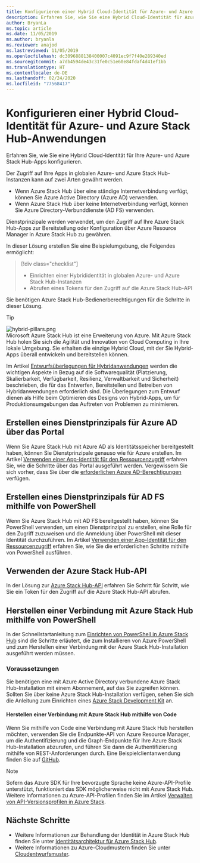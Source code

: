 ```yaml
---
title: Konfigurieren einer Hybrid Cloud-Identität für Azure- und Azure Stack Hub-Apps
description: Erfahren Sie, wie Sie eine Hybrid Cloud-Identität für Azure- und Azure Stack Hub-Apps konfigurieren.
author: BryanLa
ms.topic: article
ms.date: 11/05/2019
ms.author: bryanla
ms.reviewer: anajod
ms.lastreviewed: 11/05/2019
ms.openlocfilehash: dc3096888138400007c4091ec9f7f40e289340ed
ms.sourcegitcommit: a7db4594de43c31fe0c51e60e84fdaf4d41ef1bb
ms.translationtype: HT
ms.contentlocale: de-DE
ms.lasthandoff: 02/24/2020
ms.locfileid: "77568417"
---
```

# <a name="configure-hybrid-cloud-identity-for-azure-and-azure-stack-hub-applications"></a>Konfigurieren einer Hybrid Cloud-Identität für Azure- und Azure Stack Hub-Anwendungen

Erfahren Sie, wie Sie eine Hybrid Cloud-Identität für Ihre Azure- und Azure Stack Hub-Apps konfigurieren.

Der Zugriff auf Ihre Apps in globalen Azure- und Azure Stack Hub-Instanzen kann auf zwei Arten gewährt werden.

 * Wenn Azure Stack Hub über eine ständige Internetverbindung verfügt, können Sie Azure Active Directory (Azure AD) verwenden.
 * Wenn Azure Stack Hub über keine Internetverbindung verfügt, können Sie Azure Directory-Verbunddienste (AD FS) verwenden.

Dienstprinzipale werden verwendet, um den Zugriff auf Ihre Azure Stack Hub-Apps zur Bereitstellung oder Konfiguration über Azure Resource Manager in Azure Stack Hub zu gewähren.

In dieser Lösung erstellen Sie eine Beispielumgebung, die Folgendes ermöglicht:

> [!div class="checklist"]
> - Einrichten einer Hybrididentität in globalen Azure- und Azure Stack Hub-Instanzen
> - Abrufen eines Tokens für den Zugriff auf die Azure Stack Hub-API

Sie benötigen Azure Stack Hub-Bedienerberechtigungen für die Schritte in dieser Lösung.

> [!Tip]  
> ![hybrid-pillars.png](./media/solution-deployment-guide-cross-cloud-scaling/hybrid-pillars.png)  
> Microsoft Azure Stack Hub ist eine Erweiterung von Azure. Mit Azure Stack Hub holen Sie sich die Agilität und Innovation von Cloud Computing in Ihre lokale Umgebung. Sie erhalten die einzige Hybrid Cloud, mit der Sie Hybrid-Apps überall entwickeln und bereitstellen können.  
> 
> Im Artikel [Entwurfsüberlegungen für Hybridanwendungen](overview-app-design-considerations.md) werden die wichtigen Aspekte in Bezug auf die Softwarequalität (Platzierung, Skalierbarkeit, Verfügbarkeit, Resilienz, Verwaltbarkeit und Sicherheit) beschrieben, die für das Entwerfen, Bereitstellen und Betreiben von Hybridanwendungen erforderlich sind. Die Überlegungen zum Entwurf dienen als Hilfe beim Optimieren des Designs von Hybrid-Apps, um für Produktionsumgebungen das Auftreten von Problemen zu minimieren.


## <a name="create-a-service-principal-for-azure-ad-in-the-portal"></a>Erstellen eines Dienstprinzipals für Azure AD über das Portal

Wenn Sie Azure Stack Hub mit Azure AD als Identitätsspeicher bereitgestellt haben, können Sie Dienstprinzipale genauso wie für Azure erstellen. Im Artikel [Verwenden einer App-Identität für den Ressourcenzugriff](../operator/azure-stack-create-service-principals.md#manage-an-azure-ad-service-principal) erfahren Sie, wie die Schritte über das Portal ausgeführt werden. Vergewissern Sie sich vorher, dass Sie über die [erforderlichen Azure AD-Berechtigungen](/azure/azure-resource-manager/resource-group-create-service-principal-portal#required-permissions) verfügen.

## <a name="create-a-service-principal-for-ad-fs-using-powershell"></a>Erstellen eines Dienstprinzipals für AD FS mithilfe von PowerShell

Wenn Sie Azure Stack Hub mit AD FS bereitgestellt haben, können Sie PowerShell verwenden, um einen Dienstprinzipal zu erstellen, eine Rolle für den Zugriff zuzuweisen und die Anmeldung über PowerShell mit dieser Identität durchzuführen. Im Artikel [Verwenden einer App-Identität für den Ressourcenzugriff](../operator/azure-stack-create-service-principals.md#manage-an-ad-fs-service-principal) erfahren Sie, wie Sie die erforderlichen Schritte mithilfe von PowerShell ausführen.

## <a name="using-the-azure-stack-hub-api"></a>Verwenden der Azure Stack Hub-API

In der Lösung zur [Azure Stack Hub-API](../user/azure-stack-rest-api-use.md) erfahren Sie Schritt für Schritt, wie Sie ein Token für den Zugriff auf die Azure Stack Hub-API abrufen.

## <a name="connect-to-azure-stack-hub-using-powershell"></a>Herstellen einer Verbindung mit Azure Stack Hub mithilfe von PowerShell

In der Schnellstartanleitung zum [Einrichten von PowerShell in Azure Stack Hub](../operator/azure-stack-powershell-install.md) sind die Schritte erläutert, die zum Installieren von Azure PowerShell und zum Herstellen einer Verbindung mit der Azure Stack Hub-Installation ausgeführt werden müssen.

### <a name="prerequisites"></a>Voraussetzungen

Sie benötigen eine mit Azure Active Directory verbundene Azure Stack Hub-Installation mit einem Abonnement, auf das Sie zugreifen können. Sollten Sie über keine Azure Stack Hub-Installation verfügen, sehen Sie sich die Anleitung zum Einrichten eines [Azure Stack Development Kit](../asdk/asdk-install.md) an.

#### <a name="connect-to-azure-stack-hub-using-code"></a>Herstellen einer Verbindung mit Azure Stack Hub mithilfe von Code

Wenn Sie mithilfe von Code eine Verbindung mit Azure Stack Hub herstellen möchten, verwenden Sie die Endpunkte-API von Azure Resource Manager, um die Authentifizierung und die Graph-Endpunkte für Ihre Azure Stack Hub-Installation abzurufen, und führen Sie dann die Authentifizierung mithilfe von REST-Anforderungen durch. Eine Beispielclientanwendung finden Sie auf [GitHub](https://github.com/shriramnat/HybridARMApplication).

>[!Note]
>Sofern das Azure SDK für Ihre bevorzugte Sprache keine Azure-API-Profile unterstützt, funktioniert das SDK möglicherweise nicht mit Azure Stack Hub. Weitere Informationen zu Azure-API-Profilen finden Sie im Artikel [Verwalten von API-Versionsprofilen in Azure Stack](../user/azure-stack-version-profiles.md).

## <a name="next-steps"></a>Nächste Schritte

 - Weitere Informationen zur Behandlung der Identität in Azure Stack Hub finden Sie unter [Identitätsarchitektur für Azure Stack Hub](../operator/azure-stack-identity-architecture.md).
 - Weitere Informationen zu Azure-Cloudmustern finden Sie unter [Cloudentwurfsmuster](https://docs.microsoft.com/azure/architecture/patterns).
